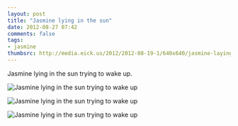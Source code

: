```yaml
---
layout: post
title: "Jasmine lying in the sun"
date: 2012-08-27 07:42
comments: false
tags: 
- jasmine
thumbsrc: http://media.eick.us/2012/2012-08-19-1/640x640/jasmine-laying-in-the-sun--2012-06-09at07-53-31.jpg
---
```

Jasmine lying in the sun trying to wake up.

![Jasmine lying in the sun trying to wake up](http://media.eick.us/media/photographs/2012/2012-08-19-1/jasmine-laying-in-the-sun--2012-06-09at07-53-31.jpg)


![Jasmine lying in the sun trying to wake up](http://media.eick.us/media/photographs/2012/2012-08-19-1/jasmine-laying-in-the-sun--2012-06-09at07-51-25.jpg)


![Jasmine lying in the sun trying to wake up](http://media.eick.us/media/photographs/2012/2012-08-19-1/jasmine-laying-in-the-sun--2012-06-09at07-50-46.jpg)

